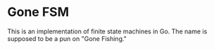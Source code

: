 # Gone FSM

This is an implementation of finite state machines in Go. The name is supposed to be a pun on "Gone Fishing."